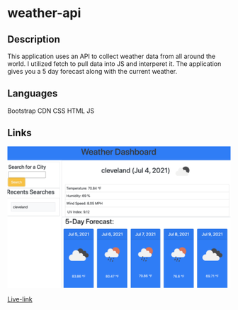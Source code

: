 # weather-api

## Description

This application uses an API to collect weather data from all around the world. I utilized fetch to pull data into JS and interperet it. The application gives you a 5 day forecast along with the current weather. 

## Languages

Bootstrap CDN
CSS
HTML
JS


## Links

![Screenshot1](./assets/images/Screenshot1.png)

[Live-link](https://fausnightm.github.io/weather-api/)

